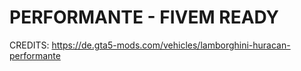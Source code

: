 # PERFORMANTE - FIVEM READY

CREDITS: https://de.gta5-mods.com/vehicles/lamborghini-huracan-performante
